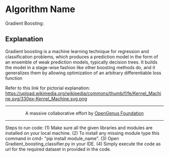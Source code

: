 # Algorithm Name
Gradient Boosting: 

## Explanation
Gradient boosting is a machine learning technique for regression and classification problems, which produces a prediction model in the form of an ensemble of weak prediction models, typically decision trees. It builds the model in a stage-wise fashion like other boosting methods do, and it generalizes them by allowing optimization of an arbitrary differentiable loss function

Refer to this link for pictorial explanation: https://upload.wikimedia.org/wikipedia/commons/thumb/f/fe/Kernel_Machine.svg/330px-Kernel_Machine.svg.png

---

<p align="center">
	A massive collaborative effort by <a href="https://github.com/OpenGenus/cosmos">OpenGenus Foundation</a> 
</p>

---

Steps to run code:
(1) Make sure all the given libraries and modules are installed on your local machine.
(2) To install any missing module type this command in cmd- "pip install module_name".
(3) Open Gradient_boosting_classifier.py in your IDE.
(4) Simply execute the code as url for the required dataset in provided in the code.